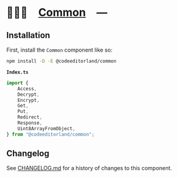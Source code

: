 # 👨🏻‍🏭 [Common] —

## Installation

First, install the `Common` component like so:

```sh
npm install -D -E @codeeditorland/common
```

**`Index.ts`**

```ts
import {
	Access,
	Decrypt,
	Encrypt,
	Get,
	Put,
	Redirect,
	Response,
	Uint8ArrayFromObject,
} from "@codeeditorland/common";
```

[Common]: https://npmjs.org/@codeeditorland/common

## Changelog

See [CHANGELOG.md](CHANGELOG.md) for a history of changes to this component.
